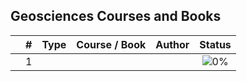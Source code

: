 ## Geosciences Courses and Books

|  | # | Type | Course / Book | Author | Status |
|:---:|:---:|:---:|:---|:---|:---:|
|  | 1 |  |  |  | ![0%](https://progress-bar.dev/0) |